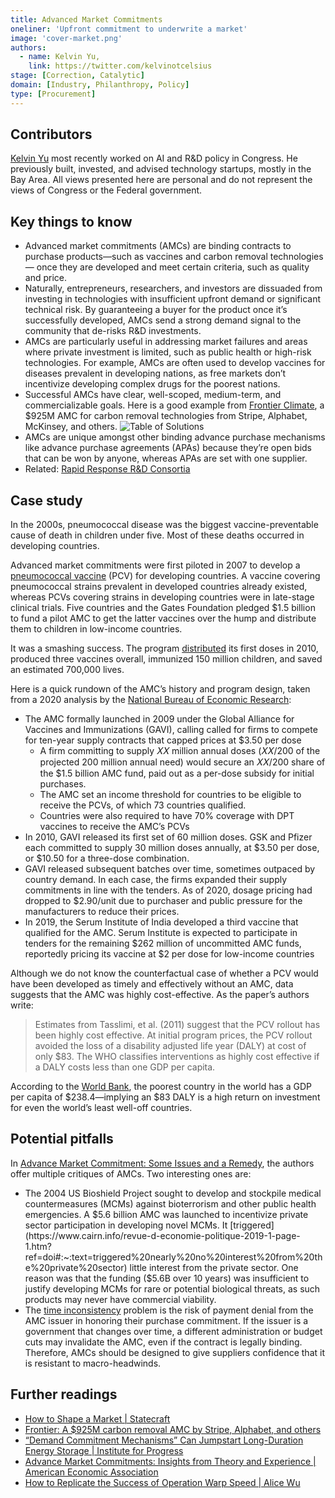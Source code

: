 ```yaml
---
title: Advanced Market Commitments
oneliner: 'Upfront commitment to underwrite a market'
image: 'cover-market.png'
authors:
  - name: Kelvin Yu,
    link: https://twitter.com/kelvinotcelsius
stage: [Correction, Catalytic]
domain: [Industry, Philanthropy, Policy]
type: [Procurement]
---
```


## Contributors

[Kelvin Yu](https://www.kelv.me/) most recently worked on AI and R&D policy in Congress. He previously built, invested, and advised technology startups, mostly in the Bay Area. All views presented here are personal and do not represent the views of Congress or the Federal government.

## Key things to know

- Advanced market commitments (AMCs) are binding contracts to purchase products—such as vaccines and carbon removal technologies— once they are developed and meet certain criteria, such as quality and price.
- Naturally, entrepreneurs, researchers, and investors are dissuaded from investing in technologies with insufficient upfront demand or significant technical risk. By guaranteeing a buyer for the product once it’s successfully developed, AMCs send a strong demand signal to the community that de-risks R&D investments.
- AMCs are particularly useful in addressing market failures and areas where private investment is limited, such as public health or high-risk technologies. For example, AMCs are often used to develop vaccines for diseases prevalent in developing nations, as free markets don’t incentivize developing complex drugs for the poorest nations.
- Successful AMCs have clear, well-scoped, medium-term, and commercializable goals. Here is a good example from [Frontier Climate](https://frontierclimate.com/), a $925M AMC for carbon removal technologies from Stripe, Alphabet, McKinsey, and others.
  ![Table of Solutions](Advanced%20Market%20Commitment/Untitled.png)
- AMCs are unique amongst other binding advance purchase mechanisms like advance purchase agreements (APAs) because they’re open bids that can be won by anyone, whereas APAs are set with one supplier.
- Related: [Rapid Response R&D Consortia](/collection?lever=Pre-Competitive%2520R%2526D%2520Consortia)

## Case study

In the 2000s, pneumococcal disease was the biggest vaccine-preventable cause of death in children under five. Most of these deaths occurred in developing countries.

Advanced market commitments were first piloted in 2007 to develop a [pneumococcal vaccine](https://www.nber.org/papers/w26775) (PCV) for developing countries. A vaccine covering pneumococcal strains prevalent in developed countries already existed, whereas PCVs covering strains in developing countries were in late-stage clinical trials. Five countries and the Gates Foundation pledged $1.5 billion to fund a pilot AMC to get the latter vaccines over the hump and distribute them to children in low-income countries.

It was a smashing success. The program [distributed](https://www.nber.org/digest/apr20/price-guarantee-spurred-vaccine-development-poor-nations) its first doses in 2010, produced three vaccines overall, immunized 150 million children, and saved an estimated 700,000 lives.

Here is a quick rundown of the AMC’s history and program design, taken from a 2020 analysis by the [National Bureau of Economic Research](https://www.nber.org/system/files/working_papers/w26775/w26775.pdf):

- The AMC formally launched in 2009 under the Global Alliance for Vaccines and Immunizations (GAVI), calling called for firms to compete for ten-year supply contracts that capped prices at $3.50 per dose
  - A firm committing to supply 𝑋𝑋 million annual doses (𝑋𝑋/200 of the projected 200 million annual need) would secure an 𝑋𝑋/200 share of the $1.5 billion AMC fund, paid out as a per-dose subsidy for initial purchases.
  - The AMC set an income threshold for countries to be eligible to receive the PCVs, of which 73 countries qualified.
  - Countries were also required to have 70% coverage with DPT vaccines to receive the AMC’s PCVs
- In 2010, GAVI released its first set of 60 million doses. GSK and Pfizer each committed to supply 30 million doses annually, at $3.50 per dose, or $10.50 for a three-dose combination.
- GAVI released subsequent batches over time, sometimes outpaced by country demand. In each case, the firms expanded their supply commitments in line with the tenders. As of 2020, dosage pricing had dropped to $2.90/unit due to purchaser and public pressure for the manufacturers to reduce their prices.
- In 2019, the Serum Institute of India developed a third vaccine that qualified for the AMC. Serum Institute is expected to participate in tenders for the remaining $262 million of uncommitted AMC funds, reportedly pricing its vaccine at $2 per dose for low-income countries

Although we do not know the counterfactual case of whether a PCV would have been developed as timely and effectively without an AMC, data suggests that the AMC was highly cost-effective. As the paper’s authors write:

> Estimates from Tasslimi, et al. (2011) suggest that the PCV rollout has been highly cost effective. At initial program prices, the PCV rollout avoided the loss of a disability adjusted life year (DALY) at cost of only $83. The WHO classifies interventions as highly cost effective if a DALY costs less than one GDP per capita.

According to the [World Bank](https://data.worldbank.org/indicator/NY.GDP.PCAP.CD?most_recent_value_desc=false), the poorest country in the world has a GDP per capita of $238.4—implying an $83 DALY is a high return on investment for even the world’s least well-off countries.

## Potential pitfalls

In [Advance Market Commitment: Some Issues and a Remedy](https://www.cairn.info/revue-d-economie-politique-2019-1-page-1.htm?ref=doi), the authors offer multiple critiques of AMCs. Two interesting ones are:

- The 2004 US Bioshield Project sought to develop and stockpile medical countermeasures (MCMs) against bioterrorism and other public health emergencies. A $5.6 billion AMC was launched to incentivize private sector participation in developing novel MCMs. It [triggered](https://www.cairn.info/revue-d-economie-politique-2019-1-page-1.htm?ref=doi#:~:text=triggered%20nearly%20no%20interest%20from%20the%20private%20sector) little interest from the private sector. One reason was that the funding ($5.6B over 10 years) was insufficient to justify developing MCMs for rare or potential biological threats, as such products may never have commercial viability.
- The [time inconsistency](https://www.cairn.info/revue-d-economie-politique-2019-1-page-1.htm?ref=doi#:~:text=is%20often%20called-,Time%20Inconsistency,-%2C%20as%20first%20introduced) problem is the risk of payment denial from the AMC issuer in honoring their purchase commitment. If the issuer is a government that changes over time, a different administration or budget cuts may invalidate the AMC, even if the contract is legally binding. Therefore, AMCs should be designed to give suppliers confidence that it is resistant to macro-headwinds.

## Further readings

- [How to Shape a Market | Statecraft](https://www.statecraft.pub/p/how-to-shape-a-market)
- [Frontier: A $925M carbon removal AMC by Stripe, Alphabet, and others](https://frontierclimate.com/)
- [“Demand Commitment Mechanisms” Can Jumpstart Long-Duration Energy Storage | Institute for Progress](https://progress.institute/demand-commitment-mechanisms-can-jumpstart-long-term-energy-storage/)
- [Advance Market Commitments: Insights from Theory and Experience | American Economic Association](https://www.aeaweb.org/articles?id=10.1257/pandp.20201017)
- [How to Replicate the Success of Operation Warp Speed | Alice Wu](https://fas.org/publication/how-to-operation-warp-speed/)
